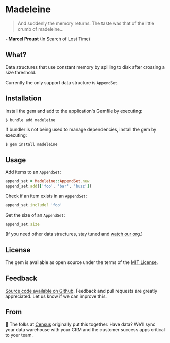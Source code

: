 # Madeleine
> And suddenly the memory returns. The taste was
that of the little crumb of madeleine...

**- Marcel Proust** (In Search of Lost Time)

## What?

Data structures that use constant memory by spilling to disk after crossing a size threshold.

Currently the only support data structure is `AppendSet`.

## Installation

Install the gem and add to the application's Gemfile by executing:

    $ bundle add madeleine

If bundler is not being used to manage dependencies, install the gem by executing:

    $ gem install madeleine

## Usage
Add items to an `AppendSet`:
```ruby
append_set = Madeleine::AppendSet.new
append_set.add(['foo', 'bar', 'buzz'])
```

Check if an item exists in an `AppendSet`:
```ruby
append_set.include? 'foo'
```

Get the size of an `AppendSet`:
```ruby
append_set.size
```

(If you need other data structures, stay tuned and [watch our org](https://github.com/sutrolabs).)

## License

The gem is available as open source under the terms of the [MIT License](https://opensource.org/licenses/MIT).

Feedback
--------
[Source code available on Github](https://github.com/sutrolabs/madeleine). Feedback and pull requests are greatly appreciated. Let us know if we can improve this.

From
-----------
:wave: The folks at [Census](http://getcensus.com) originally put this together. Have data? We'll sync your data warehouse with your CRM and the customer success apps critical to your team.
